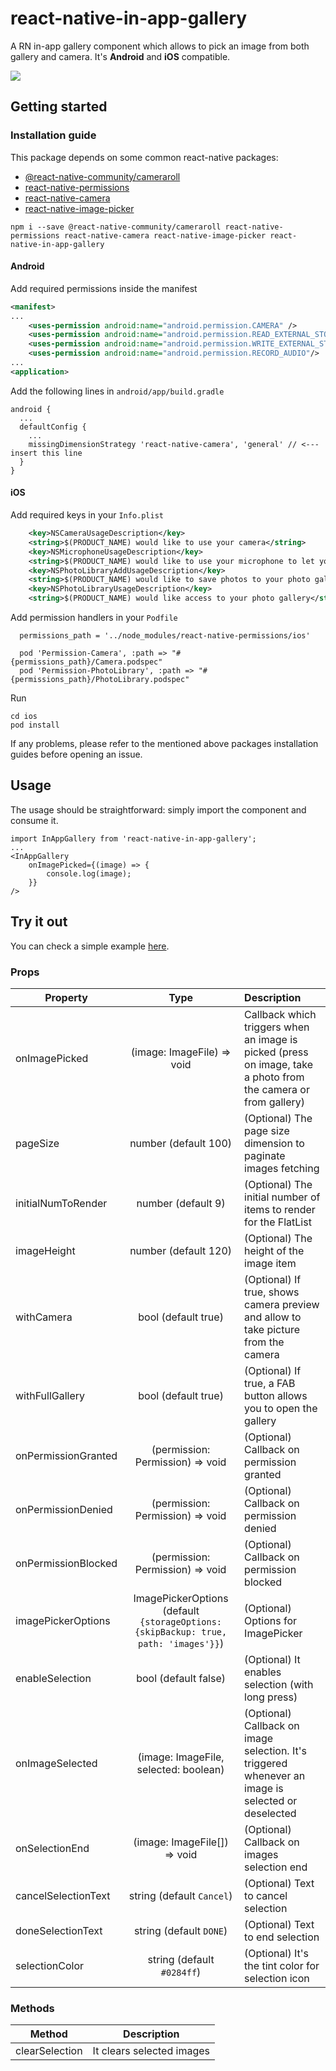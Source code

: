 # react-native-in-app-gallery
A RN in-app gallery component which allows to pick an image from both gallery and camera.
It's **Android** and **iOS** compatible.

![](example.gif)

## Getting started

### Installation guide

This package depends on some common react-native packages:
* [@react-native-community/cameraroll](https://github.com/react-native-community/react-native-cameraroll)
* [react-native-permissions](https://github.com/react-native-community/react-native-permissions)
* [react-native-camera](https://github.com/react-native-community/react-native-camera)
* [react-native-image-picker](https://github.com/react-native-community/react-native-image-picker)


```
npm i --save @react-native-community/cameraroll react-native-permissions react-native-camera react-native-image-picker react-native-in-app-gallery
```

#### Android

Add required permissions inside the manifest
```xml
<manifest>
...
    <uses-permission android:name="android.permission.CAMERA" />
    <uses-permission android:name="android.permission.READ_EXTERNAL_STORAGE"/>
    <uses-permission android:name="android.permission.WRITE_EXTERNAL_STORAGE" />
    <uses-permission android:name="android.permission.RECORD_AUDIO"/>
...
<application>
```

Add the following lines in `android/app/build.gradle`

```
android {
  ...
  defaultConfig {
    ...
    missingDimensionStrategy 'react-native-camera', 'general' // <--- insert this line
  }
}
```

#### iOS

Add required keys in your `Info.plist`

```xml
    <key>NSCameraUsageDescription</key>
	<string>$(PRODUCT_NAME) would like to use your camera</string>
	<key>NSMicrophoneUsageDescription</key>
	<string>$(PRODUCT_NAME) would like to use your microphone to let you take and send videos</string>
	<key>NSPhotoLibraryAddUsageDescription</key>
	<string>$(PRODUCT_NAME) would like to save photos to your photo gallery</string>
	<key>NSPhotoLibraryUsageDescription</key>
	<string>$(PRODUCT_NAME) would like access to your photo gallery</string>
```

Add permission handlers in your `Podfile`
```
  permissions_path = '../node_modules/react-native-permissions/ios'

  pod 'Permission-Camera', :path => "#{permissions_path}/Camera.podspec"
  pod 'Permission-PhotoLibrary', :path => "#{permissions_path}/PhotoLibrary.podspec"
```

Run 
```
cd ios
pod install
```


If any problems, please refer to the mentioned above packages installation guides before opening an issue.

## Usage

The usage should be straightforward: simply import the component and consume it.

```
import InAppGallery from 'react-native-in-app-gallery';
...
<InAppGallery
    onImagePicked={(image) => {
        console.log(image);
    }}
/>
```

## Try it out

You can check a simple example [here](https://github.com/xtreamsrl/react-native-in-app-gallery/tree/master/Example).


### Props

| Property                                |                   Type                   | Description                           |
| --------------------------------------- | :--------------------------------------: | :--------------------------------------- |
| onImagePicked                           |      (image: ImageFile) => void          | Callback which triggers when an image is picked (press on image, take a photo from the camera or from gallery) |
| pageSize                                |          number (default 100)            | (Optional) The page size dimension to paginate images fetching |
| initialNumToRender                      |          number (default 9)              | (Optional) The initial number of items to render for the FlatList |
| imageHeight                             |          number (default 120)            | (Optional) The height of the image item |
| withCamera                              |           bool (default true)            | (Optional) If true, shows camera preview and allow to take picture from the camera |
| withFullGallery                         |           bool (default true)            | (Optional) If true, a FAB button allows you to open the gallery |
| onPermissionGranted                     |    (permission: Permission) => void      | (Optional) Callback on permission granted |
| onPermissionDenied                      |    (permission: Permission) => void      | (Optional) Callback on permission denied |
| onPermissionBlocked                     |    (permission: Permission) => void      | (Optional) Callback on permission blocked |
| imagePickerOptions                      | ImagePickerOptions (default  ```{storageOptions: {skipBackup: true, path: 'images'}}```) | (Optional) Options for ImagePicker |
| enableSelection                         |         bool (default false)             | (Optional) It enables selection (with long press) |
| onImageSelected                         |    (image: ImageFile, selected: boolean) | (Optional) Callback on image selection. It's triggered whenever an image is selected or deselected |
| onSelectionEnd                          |    (image: ImageFile[]) => void          | (Optional) Callback on images selection end |
| cancelSelectionText                     |       string (default `Cancel`)          | (Optional) Text to cancel selection |
| doneSelectionText                       |        string (default `DONE`)           | (Optional) Text to end selection |
| selectionColor                          |        string (default `#0284ff`)        | (Optional) It's the tint color for selection icon |

### Methods

| Method                                  |                Description               | 
| --------------------------------------- | :--------------------------------------: | 
| clearSelection                          |         It clears selected images        | 

